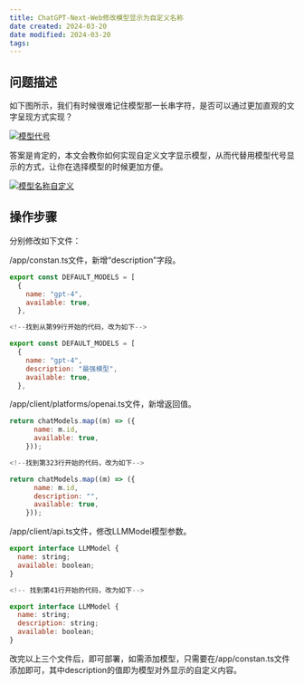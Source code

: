 ```yaml
---
title: ChatGPT-Next-Web修改模型显示为自定义名称
date created: 2024-03-20
date modified: 2024-03-20
tags:
---
```

## 问题描述

如下图所示，我们有时候很难记住模型那一长串字符，是否可以通过更加直观的文字呈现方式实现？

[![模型代号](https://www.giftedpm.com/wp-content/uploads/2023/12/222-1.png)](https://www.giftedpm.com/wp-content/uploads/2023/12/222-1.png)

答案是肯定的，本文会教你如何实现自定义文字显示模型，从而代替用模型代号显示的方式，让你在选择模型的时候更加方便。

[![模型名称自定义](https://www.giftedpm.com/wp-content/uploads/2023/12/111.png)](https://www.giftedpm.com/wp-content/uploads/2023/12/111.png)

## 操作步骤

分别修改如下文件：

/app/constan.ts文件，新增“description”字段。

```javascript
export const DEFAULT_MODELS = [
  {
    name: "gpt-4",
    available: true,
  },

<!--找到从第99行开始的代码，改为如下-->

export const DEFAULT_MODELS = [
  {
    name: "gpt-4",
    description: "最强模型",
    available: true,
  },
```

/app/client/platforms/openai.ts文件，新增返回值。

```javascript
return chatModels.map((m) => ({
      name: m.id,
      available: true,
    }));

<!--找到第323行开始的代码，改为如下-->

return chatModels.map((m) => ({
      name: m.id,
      description: "",
      available: true,
    }));
```

/app/client/api.ts文件，修改LLMModel模型参数。

```javascript
export interface LLMModel {
  name: string;
  available: boolean;
}

<!-- 找到第41行开始的代码，改为如下-->

export interface LLMModel {
  name: string;
  description: string;
  available: boolean;
}
```

改完以上三个文件后，即可部署，如需添加模型，只需要在/app/constan.ts文件添加即可，其中description的值即为模型对外显示的自定义内容。